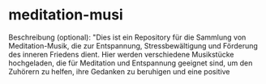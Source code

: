 # meditation-musi
Beschreibung (optional):  "Dies ist ein Repository für die Sammlung von Meditation-Musik, die zur Entspannung, Stressbewältigung und Förderung des inneren Friedens dient. Hier werden verschiedene Musikstücke hochgeladen, die für Meditation und Entspannung geeignet sind, um den Zuhörern zu helfen, ihre Gedanken zu beruhigen und eine positive 
